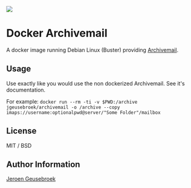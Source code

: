 [![](https://images.microbadger.com/badges/image/jgeusebroek/archivemail.svg)](https://microbadger.com/images/jgeusebroek/archivemail "Get your own image badge on microbadger.com")
# Docker Archivemail

A docker image running Debian Linux (Buster) providing [Archivemail](http://archivemail.sourceforge.net/).

## Usage

Use exactly like you would use the non dockerized Archivemail. See it's documentation.

For example:
`docker run --rm -ti -v $PWD:/archive jgeusebroek/archivemail -o /archive --copy imaps://username:optionalpwd@server/"Some Folder"/mailbox`

## License

MIT / BSD

## Author Information

[Jeroen Geusebroek](http://jeroengeusebroek.nl/)